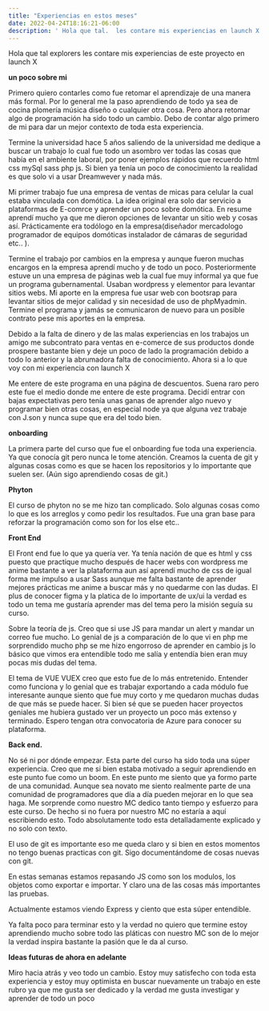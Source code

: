 ```yaml
---
title: "Experiencias en estos meses"
date: 2022-04-24T18:16:21-06:00
description: ' Hola que tal.  les contare mis experiencias en launch X '
---
```


Hola que tal explorers les contare mis experiencias de este  proyecto en launch X

**un poco sobre mi** 

Primero quiero contarles como fue  retomar  el aprendizaje de una manera más formal. Por lo general me la paso aprendiendo de todo ya sea de cocina plomería música diseño o cualquier otra cosa. Pero ahora retomar algo  de programación  ha sido todo un cambio. 
Debo de contar algo primero de mi  para dar un mejor contexto de toda esta experiencia.

Termine la universidad hace 5 años saliendo de la universidad me dedique a buscar un trabajo  lo cual fue todo un asombro ver todas las cosas que había en el ambiente laboral, por poner ejemplos rápidos que recuerdo  html css mySql  sass  php js. Si bien ya tenía un poco de conocimiento la realidad es que solo vi a usar  Dreamwever y nada más.  

Mi primer trabajo fue una empresa de ventas de micas para celular la cual estaba vinculada con domótica. La idea original era solo dar servicio a plataformas de E-comrce y aprender  un poco  sobre domótica.  En resume  aprendí mucho ya que me dieron opciones de  levantar un sitio web y cosas así. Prácticamente era todólogo en la empresa(diseñador mercadologo programador de equipos domóticas instalador de cámaras de seguridad etc.. ). 

Termine el trabajo por cambios en la empresa y aunque  fueron muchas encargos en la empresa aprendí mucho  y de todo un poco. 
Posteriormente  estuve un una empresa de páginas web la  cual fue muy informal ya que fue un programa gubernamental. Usaban  wordpress  y elementor para levantar sitios webs.  Mi aporte en la empresa fue usar web con bootsrap para levantar sitios  de mejor calidad y sin necesidad de uso de phpMyadmin. Termine el programa  y jamás se comunicaron de nuevo para un posible contrato  pese mis aportes en la empresa.  

Debido a la falta de dinero y de las malas experiencias en los trabajos un amigo me subcontrato para ventas en e-comerce de sus productos donde prospere bastante bien y deje un poco de lado la programación  debido a todo lo anterior y la abrumadora falta de conocimiento. 
Ahora si a lo que voy con mi experiencia con launch X

Me entere de este programa en una página de descuentos. Suena raro pero este fue el medio donde me entere de este programa.
Decidí entrar con bajas expectativas pero tenía unas ganas de aprender algo nuevo y programar bien  otras cosas, en especial node ya que  alguna vez trabaje con  J.son y nunca supe que era del todo bien.

**onboarding**


La primera parte del curso que fue el onboarding  fue toda una experiencia.  Ya que conocía git pero nunca le tome atención. Creamos la cuenta de git y algunas cosas como es que se hacen los repositorios y lo importante que suelen ser. (Aún sigo aprendiendo cosas de git.)

**Phyton**

El curso de phyton no se me hizo tan complicado. Solo algunas cosas como lo  que es  los arreglos y como pedir los resultados. Fue una gran base para reforzar  la programación  como son for los else  etc..

**Front End**

 El Front end fue  lo que ya quería ver.  Ya tenía nación de que es html y css puesto que practique mucho después de hacer webs con wordpress me anime bastante a ver la plataforma  aun así aprendí mucho de css  de igual forma me impulso a usar Sass  aunque me falta bastante de aprender mejores prácticas me anime a buscar más y no quedarme  con las dudas. El plus de conocer figma y la platica de lo importante de ux/ui  la verdad es todo un tema me gustaría aprender mas  del tema pero la misión seguía su curso.

Sobre la teoría de js.  Creo que si use JS para mandar un alert  y mandar un correo fue mucho. Lo genial de js a comparación de lo que vi en php me sorprendido mucho php se me hizo engorroso de aprender en cambio js lo básico que vimos  era entendible todo me salía y entendía bien eran muy pocas mis dudas del tema. 

El tema de VUE VUEX creo que esto fue de lo más entretenido. Entender como funciona  y lo genial que es trabajar exportando  a cada módulo fue interesante aunque siento que fue muy corto y me quedaron muchas dudas de que más se puede hacer. Si bien sé que se pueden  hacer  proyectos geniales me hubiera gustado ver un proyecto un poco más extenso y terminado.   Espero tengan otra convocatoria de Azure para conocer su plataforma.

**Back end.**

No sé ni por dónde empezar. Esta parte del curso ha sido  toda una súper experiencia. Creo que me si bien estaba motivado a seguir aprendiendo  en este punto fue como un boom. En este punto me siento que ya formo parte de una comunidad.  Aunque sea novato  me siento realmente parte de una comunidad de programadores  que día a día pueden mejorar  en lo que sea haga. 
 Me sorprende como  nuestro MC  dedico tanto tiempo y esfuerzo para este curso. De hecho si no fuera por nuestro MC no estaría a aquí escribiendo esto.  Todo absolutamente todo esta detalladamente explicado y no solo con texto. 

El uso de git es importante eso me queda claro y si bien en estos momentos no tengo buenas practicas con git. Sigo  documentándome de cosas nuevas con git.

En estas semanas estamos repasando JS  como son los modulos, los  objetos  como exportar e importar.  Y claro una de las cosas más importantes  las pruebas. 

Actualmente estamos viendo Express y ciento que esta súper entendible. 

Ya falta poco para terminar esto y la verdad no  quiero que termine estoy aprendiendo mucho sobre todo las pláticas con nuestro MC son de lo mejor la verdad inspira bastante la pasión que le da al curso. 


**Ideas futuras de ahora en adelante**

Miro hacia atrás y veo todo un cambio. Estoy muy satisfecho con toda esta experiencia  y estoy muy optimista en buscar nuevamente un trabajo en este rubro ya que me gusta ser dedicado y la verdad me gusta investigar y aprender de todo un poco
